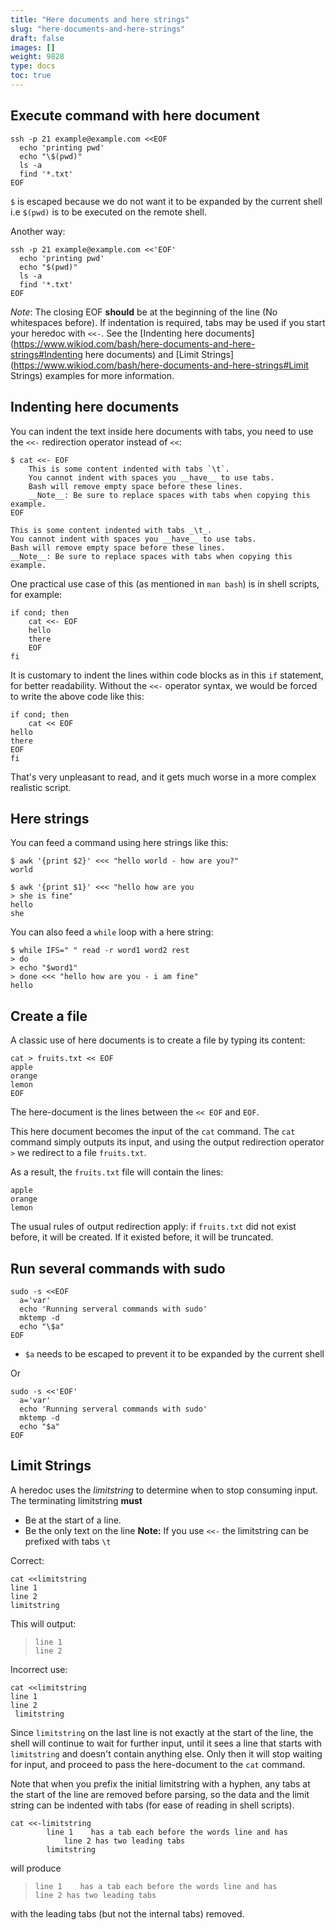 ```yaml
---
title: "Here documents and here strings"
slug: "here-documents-and-here-strings"
draft: false
images: []
weight: 9828
type: docs
toc: true
---
```


## Execute command with here document
    ssh -p 21 example@example.com <<EOF
      echo 'printing pwd'
      echo "\$(pwd)"
      ls -a
      find '*.txt'
    EOF

`$` is escaped because we do not want it to be expanded by the current shell i.e `$(pwd)` is to be executed on the remote shell.

Another way:

    ssh -p 21 example@example.com <<'EOF'
      echo 'printing pwd'
      echo "$(pwd)"
      ls -a
      find '*.txt'
    EOF    

*Note*: The closing EOF **should** be at the beginning of the line (No whitespaces before). If indentation is required, tabs may be used if you start your heredoc with `<<-`. See the [Indenting here documents](https://www.wikiod.com/bash/here-documents-and-here-strings#Indenting here documents) and [Limit Strings](https://www.wikiod.com/bash/here-documents-and-here-strings#Limit Strings) examples for more information.

## Indenting here documents
You can indent the text inside here documents with tabs, you need to use the `<<-` redirection operator instead of `<<`:

    $ cat <<- EOF
        This is some content indented with tabs `\t`.
        You cannot indent with spaces you __have__ to use tabs.
        Bash will remove empty space before these lines.
        __Note__: Be sure to replace spaces with tabs when copying this example.
    EOF

    This is some content indented with tabs _\t_.
    You cannot indent with spaces you __have__ to use tabs.
    Bash will remove empty space before these lines.
    __Note__: Be sure to replace spaces with tabs when copying this example.

One practical use case of this (as mentioned in `man bash`)
is in shell scripts, for example:

    if cond; then
        cat <<- EOF
        hello
        there
        EOF
    fi

It is customary to indent the lines within code blocks as in this `if` statement, for better readability.
Without the `<<-` operator syntax, we would be forced to write the above code like this:

    if cond; then
        cat << EOF
    hello
    there
    EOF
    fi

That's very unpleasant to read, and it gets much worse in a more complex realistic script.

## Here strings
<!-- if version [gte 2.05b] -->

You can feed a command using here strings like this:

    $ awk '{print $2}' <<< "hello world - how are you?"
    world

    $ awk '{print $1}' <<< "hello how are you
    > she is fine"
    hello
    she

You can also feed a `while` loop with a here string:

    $ while IFS=" " read -r word1 word2 rest
    > do
    > echo "$word1"
    > done <<< "hello how are you - i am fine"
    hello

<!-- end version if -->


## Create a file
A classic use of here documents is to create a file by typing its content:

    cat > fruits.txt << EOF
    apple
    orange
    lemon
    EOF

The here-document is the lines between the `<< EOF` and `EOF`.

This here document becomes the input of the `cat` command.
The `cat` command simply outputs its input,
and using the output redirection operator `>` we redirect to a file `fruits.txt`.

As a result, the `fruits.txt` file will contain the lines:

    apple
    orange
    lemon

The usual rules of output redirection apply:
if `fruits.txt` did not exist before, it will be created.
If it existed before, it will be truncated.

## Run several commands with sudo
    sudo -s <<EOF
      a='var'
      echo 'Running serveral commands with sudo'
      mktemp -d
      echo "\$a"
    EOF

* `$a` needs to be escaped to prevent it to be expanded by the current shell

Or

    sudo -s <<'EOF'
      a='var'
      echo 'Running serveral commands with sudo'
      mktemp -d
      echo "$a"
    EOF

## Limit Strings
A heredoc uses the _limitstring_ to determine when to stop consuming input. The terminating limitstring **must**
- Be at the start of a line.
- Be the only text on the line
**Note:** If you use `<<-`  the limitstring can be prefixed with tabs `\t`

Correct:

    cat <<limitstring
    line 1
    line 2
    limitstring

This will output:

>     line 1
>     line 2

Incorrect use:

    cat <<limitstring
    line 1
    line 2
     limitstring
    
Since `limitstring` on the last line is not exactly at the start of the line, the shell will continue to wait for further input, until it sees a line that starts with `limitstring` and doesn't contain anything else. Only then it will stop waiting for input, and proceed to pass the here-document to the `cat` command.

Note that when you prefix the initial limitstring with a hyphen, any tabs at the start of the line are removed before parsing, so the data and the limit string can be indented with tabs (for ease of reading in shell scripts).

    cat <<-limitstring
            line 1    has a tab each before the words line and has
                line 2 has two leading tabs
            limitstring

will produce 

>     line 1    has a tab each before the words line and has
>     line 2 has two leading tabs

with the leading tabs (but not the internal tabs) removed.


